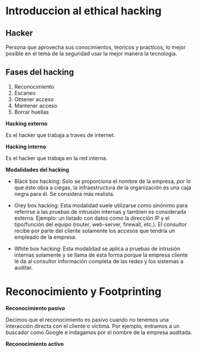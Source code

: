 # Introduccion al ethical hacking

## Hacker

Persona que aprovecha sus conocimientos, teoricos y practicos, lo mejor posible en el tema de la seguridad
usar la mejor manera la tecnologia. 

## Fases del hacking 

1. Reconocimiento
2. Escaneo
3. Obtener acceso
4. Mantener acceso
5. Borrar huellas

**Hacking externo**

Es el hacker que trabaja a traves de internet.

**Hacking interno**

Es el hacker que trabaja en la red interna.

**Modalidades del hacking**

- Black box hacking: Solo se proporciona el nombre de la empresa, por lo que éste obra a ciegas, la infraestructura de la organización
es una caja negra para él. Se considera más realista.

- Grey box hacking: Esta modalidad suele utilizarse como sinónimo para referirse a
las pruebas de intrusión internas y tambien es considerada externa. Ejemplo: un listado con datos como la dirección IP y el tipo/función del
equipo (router, web-server, firewall, etc.). El consultor recibe por parte del cliente solamente los accesos que tendría un empleado de la empresa.

- White box hacking: Esta modalidad se aplica a pruebas de intrusión internas solamente y se
llama de esta forma porque la empresa cliente le da al consultor información completa de las
redes y los sistemas a auditar.

# Reconocimiento y Footprinting

**Reconocimiento pasivo**

Decimos que el reconocimiento es pasivo cuando no tenemos una interacción directa con
el cliente o víctima. Por ejemplo, entramos a un buscador como Google e indagamos por el
nombre de la empresa auditada.

**Reconocimiento activo**